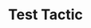 ---
layout: tactic
title: "Test Tactic"
tags:
  - edge-computing
t-sort: "Awesome Tactic"
t-type: "Sustainable tactic"
categories: edge-computing
t-description: "This is a test tactic for validation."
t-participant: "Tester"
t-artifact: "Test Artifact"
t-context: "Testing"
t-feature: "Test Featueojdpeojdpeore"
t-intent: "Test Intent"
t-targetQA: "Test QAAAAA"
t-relatedQA: "Related QA"
t-measuredimpact: "Test Impact"
t-intentmeasure: "Test Intent Measure"
t-countermeasure: "Test Countermeasure"
t-source: "Test Source"
t-source-doi: "10.1234/testdoi"
t-diagram: "diagram.png"
---